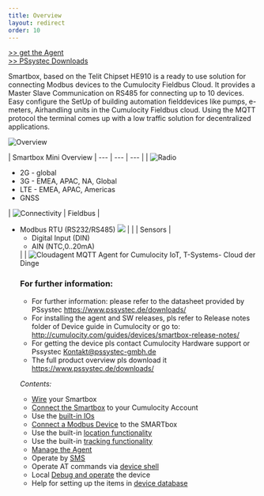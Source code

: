 ```yaml
---
title: Overview
layout: redirect
order: 10
---
```

[>> get the Agent](mailto:kontakt@pssystec-gmbh.de)</br>
[>> PSsystec Downloads](https://www.pssystec.de/downloads/)


Smartbox, based on the Telit Chipset HE910 is a ready to use solution for connecting Modbus devices to the Cumulocity Fieldbus Cloud. It provides a Master Slave Communication on RS485 for connecting up to 10 devices. Easy configure the SetUp of building automation fielddevices like pumps, e-meters, Airhandling units in the Cumulocity Fieldbus cloud. Using the MQTT protocol the terminal comes up with a low traffic solution for decentralized applications. 


![Overview](/guides/images/devices/smartbox-mini/overview.png)

| Smartbox Mini Overview <td colspan=2> 
| --- | --- | --- |
| ![Radio](/guides/images/devices/smartbox-io/radio.png) <td colspan=2>  <ul><li>2G  - global</li><li>3G  - EMEA, APAC, NA, Global</li><li>LTE - EMEA, APAC, Americas</li><li>GNSS</li></ul>
| ![Connectivity](/guides/images/devices/smartbox-io/connectivity.png) | Fieldbus |<ul><li>Modbus RTU (RS232/RS485) ![ ](/guides/images/devices/smartbox-io/modbus.png)  |
| | Sensors | <ul><li>Digital Input (DIN)</li><li>AIN (NTC,0..20mA)</li></ul> |
| ![Cloudagent](/guides/images/devices/smartbox-io/cloudagent.png) <td colspan=2>  MQTT Agent for Cumulocity IoT, T-Systems- Cloud der Dinge


### For further information: 
* For further information: please refer to the datasheet provided by PSsystec https://www.pssystec.de/downloads/
* For installing the agent and SW releases, pls refer to Release notes folder of Device guide in Cumulocity or go to: http://cumulocity.com/guides/devices/smartbox-release-notes/
* For getting the device pls contact Cumulocity Hardware support or Pssystec Kontakt@pssystec-gmbh.de
* The full product overview pls download it https://www.pssystec.de/downloads/

*Contents:*

* [Wire](#wire) your Smartbox 
* [Connect the Smartbox](#connect-the-smartbox) to your Cumulocity Account
* Use the [built-in IOs](#ios)
* [Connect a Modbus Device](#connect-a-modbus-device) to the SMARTbox
* Use the built-in [location functionality](#location) 
* Use the built-in [tracking functionality](#tracking) 
* [Manage the Agent](#manage-agent)
* Operate by [SMS](#sms)
* Operate AT commands via [device shell](#device-shell) 
* Local [Debug and operate](#debug-and-operate) the device
* Help for setting up the items in [device database](#device-database)